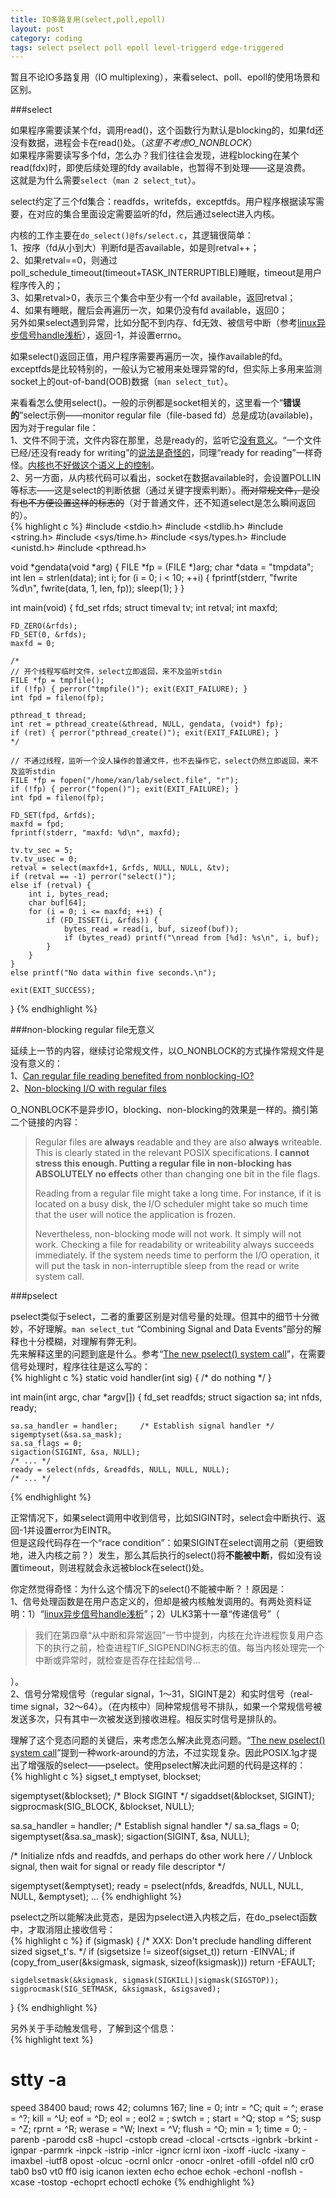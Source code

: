 ```yaml
---
title: IO多路复用(select,poll,epoll)
layout: post
category: coding
tags: select pselect poll epoll level-triggerd edge-triggered
---
```


暂且不论IO多路复用（IO multiplexing），来看select、poll、epoll的使用场景和区别。  

###select

如果程序需要读某个fd，调用read()，这个函数行为默认是blocking的，如果fd还没有数据，进程会卡在read()处。（*这里不考虑O_NONBLOCK*）  
如果程序需要读写多个fd，怎么办？我们往往会发现，进程blocking在某个read(fdx)时，即使后续处理的fdy available，也暂得不到处理——这是浪费。  
这就是为什么需要`select`（`man 2 select_tut`）。  

select约定了三个fd集合：readfds，writefds，exceptfds。用户程序根据读写需要，在对应的集合里面设定需要监听的fd，然后通过select进入内核。  

内核的工作主要在`do_select()@fs/select.c`，其逻辑很简单：  
1、按序（fd从小到大）判断fd是否available，如是则retval++；  
2、如果retval==0，则通过poll_schedule_timeout(timeout+TASK_INTERRUPTIBLE)睡眠，timeout是用户程序传入的；  
3、如果retval>0，表示三个集合中至少有一个fd available，返回retval；  
4、如果有睡眠，醒后会再遍历一次，如果仍没有fd available，返回0；  
另外如果select遇到异常，比如分配不到内存、fd无效、被信号中断（参考[linux异步信号handle浅析](http://xanpeng.github.com/coding/2012/11/24/kouu-posts.html)），返回-1，并设置errno。  

如果select()返回正值，用户程序需要再遍历一次，操作available的fd。  
exceptfds是比较特别的，一般认为它被用来处理异常的fd，但实际上多用来监测socket上的out-of-band(OOB)数据（`man select_tut`）。  

来看看怎么使用select()。一般的示例都是socket相关的，这里看一个“**错误的**”select示例——monitor regular file（file-based fd）总是成功(available)，因为对于regular file：  
1、文件不同于流，文件内容在那里，总是ready的，监听它[没有意义](http://news-posts.aplawrence.com/662.html)。“一个文件已经/还没有ready for writing”的[说法是奇怪的](http://www.groupsrv.com/linux/about159067.html)，同理“ready for reading”一样奇怪。[内核也不好做这个语义上的控制](https://github.com/xanpeng/kernel-misc/blob/master/nerver-read-write-file-in-kernel.md)。  
2、另一方面，从内核代码可以看出，socket在数据available时，会设置POLLIN等标志——这是select的判断依据（通过关键字搜索判断）。<del>而对常规文件，是没有也不方便设置这样的标志的</del>（对于普通文件，还不知道select是怎么瞬间返回的）。  
{% highlight c %}
#include <stdio.h>
#include <stdlib.h>
#include <string.h>
#include <sys/time.h>
#include <sys/types.h>
#include <unistd.h>
#include <pthread.h>

void *gendata(void *arg)
{
    FILE *fp = (FILE *)arg;
    char *data = "tmpdata";
    int len = strlen(data);
    int i;
    for (i = 0; i < 10; ++i) {
        fprintf(stderr, "fwrite %d\n", fwrite(data, 1, len, fp));
        sleep(1);
    }
}

int main(void)
{
    fd_set rfds;
    struct timeval tv;
    int retval;
    int maxfd;

    FD_ZERO(&rfds);
    FD_SET(0, &rfds);
    maxfd = 0;
	
	/*
    // 开个线程写临时文件，select立即返回，来不及监听stdin
    FILE *fp = tmpfile();
    if (!fp) { perror("tmpfile()"); exit(EXIT_FAILURE); }
    int fpd = fileno(fp);

    pthread_t thread;
    int ret = pthread_create(&thread, NULL, gendata, (void*) fp);
    if (ret) { perror("pthread_create()"); exit(EXIT_FAILURE); }
    */

    // 不通过线程，监听一个没人操作的普通文件，也不去操作它，select仍然立即返回，来不及监听stdin
    FILE *fp = fopen("/home/xan/lab/select.file", "r");
    if (!fp) { perror("fopen()"); exit(EXIT_FAILURE); }
    int fpd = fileno(fp);

    FD_SET(fpd, &rfds);
    maxfd = fpd;
    fprintf(stderr, "maxfd: %d\n", maxfd);

    tv.tv_sec = 5;
    tv.tv_usec = 0;
    retval = select(maxfd+1, &rfds, NULL, NULL, &tv);
    if (retval == -1) perror("select()");
    else if (retval) {
        int i, bytes_read;
        char buf[64];
        for (i = 0; i <= maxfd; ++i) {
            if (FD_ISSET(i, &rfds)) {
                bytes_read = read(i, buf, sizeof(buf));
                if (bytes_read) printf("\nread from [%d]: %s\n", i, buf);
            }
        }
    }
    else printf("No data within five seconds.\n");

    exit(EXIT_SUCCESS);
}
{% endhighlight %}

###non-blocking regular file无意义

延续上一节的内容，继续讨论常规文件，以O_NONBLOCK的方式操作常规文件是没有意义的：  
1、[Can regular file reading benefited from nonblocking-IO?](http://stackoverflow.com/questions/5613354/can-regular-file-reading-benefited-from-nonblocking-io)  
2、[Non-blocking I/O with regular files](http://www.remlab.net/op/nonblock.shtml)  

O_NONBLOCK不是异步IO，blocking、non-blocking的效果是一样的。摘引第二个链接的内容：  
> Regular files are **always** readable and they are also **always** writeable. This is clearly stated in the relevant POSIX specifications. **I cannot stress this enough. Putting a regular file in non-blocking has ABSOLUTELY no effects** other than changing one bit in the file flags.  
>  
> Reading from a regular file might take a long time. For instance, if it is located on a busy disk, the I/O scheduler might take so much time that the user will notice the application is frozen.  
>   
> Nevertheless, non-blocking mode will not work. It simply will not work. Checking a file for readability or writeability always succeeds immediately. If the system needs time to perform the I/O operation, it will put the task in non-interruptible sleep from the read or write system call.

###pselect

pselect类似于select，二者的重要区别是对信号量的处理。但其中的细节十分微妙，不好理解。`man select_tut` “Combining Signal and Data Events”部分的解释也十分模糊，对理解有弊无利。  
先来解释这里的问题到底是什么。参考“[The new pselect() system call](http://lwn.net/Articles/176911/)”，在需要信号处理时，程序往往是这么写的：  
{% highlight c %}
static void handler(int sig) { /* do nothing */  }
    
int main(int argc, char *argv[])
{
    fd_set readfds;
    struct sigaction sa;
    int nfds, ready;

    sa.sa_handler = handler;     /* Establish signal handler */
    sigemptyset(&sa.sa_mask);
    sa.sa_flags = 0;
    sigaction(SIGINT, &sa, NULL);
	/* ... */    
    ready = select(nfds, &readfds, NULL, NULL, NULL);
	/* ... */
{% endhighlight %}

正常情况下，如果select调用中收到信号，比如SIGINT时，select会中断执行、返回-1并设置error为EINTR。  
但是这段代码存在一个“race condition”：如果SIGINT在select调用之前（更细致地，进入内核之前？）发生，那么其后执行的select()将**不能被中断**，假如没有设置timeout，则进程就会永远被block在select()处。  

你定然觉得奇怪：为什么这个情况下的select()不能被中断？！原因是：  
1、信号处理函数是在用户态定义的，但却是被内核触发调用的。有两处资料证明：1）“[linux异步信号handle浅析](http://xanpeng.github.com/coding/2012/11/24/kouu-posts.html)”；2）ULK3第十一章“传递信号”（<blockquote>我们在第四章“从中断和异常返回”一节中提到，内核在允许进程恢复用户态下的执行之前，检查进程TIF_SIGPENDING标志的值。每当内核处理完一个中断或异常时，就检查是否存在挂起信号...</blockquote>）。  
2、信号分常规信号（regular signal，1～31，SIGINT是2）和实时信号（real-time signal，32～64）。（在内核中）同种常规信号不排队，如果一个常规信号被发送多次，只有其中一次被发送到接收进程。相反实时信号是排队的。  

理解了这个竞态问题的关键后，来考虑怎么解决此竞态问题。“[The new pselect() system call](http://lwn.net/Articles/176911/)”提到一种work-around的方法，不过实现复杂。因此POSIX.1g才提出了增强版的select——pselect。使用pselect解决此问题的代码是这样的：  
{% highlight c %}
sigset_t emptyset, blockset;

sigemptyset(&blockset);         /* Block SIGINT */
sigaddset(&blockset, SIGINT);
sigprocmask(SIG_BLOCK, &blockset, NULL);

sa.sa_handler = handler;        /* Establish signal handler */
sa.sa_flags = 0;
sigemptyset(&sa.sa_mask);
sigaction(SIGINT, &sa, NULL);

/* Initialize nfds and readfds, and perhaps do other work here */
/* Unblock signal, then wait for signal or ready file descriptor */

sigemptyset(&emptyset);
ready = pselect(nfds, &readfds, NULL, NULL, NULL, &emptyset);
... 
{% endhighlight %}

pselect之所以能解决此竞态，是因为pselect进入内核之后，在do_pselect函数中，才取消阻止接收信号：  
{% highlight c %}
if (sigmask) {
	/* XXX: Don't preclude handling different sized sigset_t's.  */
	if (sigsetsize != sizeof(sigset_t))
		return -EINVAL;
	if (copy_from_user(&ksigmask, sigmask, sizeof(ksigmask)))
		return -EFAULT;

	sigdelsetmask(&ksigmask, sigmask(SIGKILL)|sigmask(SIGSTOP));
	sigprocmask(SIG_SETMASK, &ksigmask, &sigsaved);
}
{% endhighlight %}

另外关于手动触发信号，了解到这个信息：  
{% highlight text %}
# stty -a
speed 38400 baud; rows 42; columns 167; line = 0;
intr = ^C; quit = ^\; erase = ^?; kill = ^U; eof = ^D; eol = <undef>; eol2 = <undef>; swtch = <undef>; start = ^Q; stop = ^S; susp = ^Z; rprnt = ^R; werase = ^W;
lnext = ^V; flush = ^O; min = 1; time = 0;
-parenb -parodd cs8 -hupcl -cstopb cread -clocal -crtscts
-ignbrk -brkint -ignpar -parmrk -inpck -istrip -inlcr -igncr icrnl ixon -ixoff -iuclc -ixany -imaxbel -iutf8
opost -olcuc -ocrnl onlcr -onocr -onlret -ofill -ofdel nl0 cr0 tab0 bs0 vt0 ff0
isig icanon iexten echo echoe echok -echonl -noflsh -xcase -tostop -echoprt echoctl echoke
{% endhighlight %}